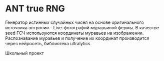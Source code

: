 # ANT true RNG
Генератор истинных случайных чисел на основе оригинального источника энтропии - Live-фотографий муравьиной фермы.
В качестве seed ГСЧ используются координаты муравьев на изображении.
Распознавание муравьев и получение их координат производится через нейросеть, библиотека ultralytics

Школьный проект
